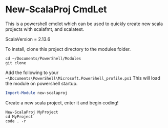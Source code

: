 # New-ScalaProj CmdLet

This is a powershell cmdlet which can be used to quickly create new
scala projects with scalafmt, and scalatest.

ScalaVersion = 2.13.6

To install, clone this project directory to the modules folder.
```
cd ~/Documents/PowerShell/Modules
git clone 
```

Add the following to your `~\Documents\PowerShell\Microsoft.PowerShell_profile.ps1`
This will load the module on powershell startup.
```ps1
Import-Module new-scalaproj
```

Create a new scala project, enter it and begin coding!
```
New-ScalaProj MyProject
cd MyProject
code . -r
```

